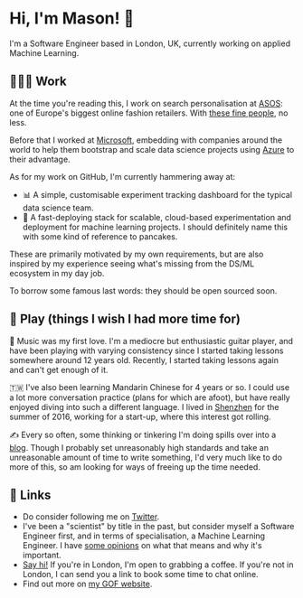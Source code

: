 # Hi, I'm Mason! 👋

I'm a Software Engineer based in London, UK, currently working on applied Machine Learning.

## 👨🏻‍💻 Work

At the time you're reading this, I work on search personalisation at [ASOS](https://asos.com): one of Europe's biggest online fashion retailers. With [these fine people](https://www.youtube.com/watch?v=MoOfBPPvBmk), no less.

Before that I worked at [Microsoft](https://microsoft.com), embedding with companies around the world to help them bootstrap and scale data science projects using [Azure](https://azure.com) to their advantage.

As for my work on GitHub, I'm currently hammering away at:

- 📊 A simple, customisable experiment tracking dashboard for the typical data science team.
- 🥞 A fast-deploying stack for scalable, cloud-based experimentation and deployment for machine learning projects. I should definitely name this with some kind of reference to pancakes.

These are primarily motivated by my own requirements, but are also inspired by my experience seeing what's missing from the DS/ML ecosystem in my day job.

To borrow some famous last words: they should be open sourced soon.

## 🤡 Play (things I wish I had more time for)

🎸 Music was my first love. I'm a mediocre but enthusiastic guitar player, and have been playing with varying consistency since I started taking lessons somewhere around 12 years old. Recently, I started taking lessons again and can't get enough of it.

🇹🇼 I've also been learning Mandarin Chinese for 4 years or so. I could use a lot more conversation practice (plans for which are afoot), but have really enjoyed diving into such a different language. I lived in [Shenzhen](https://www.youtube.com/watch?v=SGJ5cZnoodY) for the summer of 2016, working for a start-up, where this interest got rolling.

✍️ Every so often, some thinking or tinkering I'm doing spills over into a [blog](https://bloggingintensifi.es). Though I probably set unreasonably high standards and take an unreasonable amount of time to write something, I'd very much like to do more of this, so am  looking for ways of freeing up the time needed.

## 🚀 Links
<!--PERHAPS SOON (currently morally dubious): - [Buy me a coffee](https://ko-fi.com/masoncusack) -->
- Do consider following me on [Twitter](https://twitter.com/masoncusack).
- I've been a "scientist" by title in the past, but consider myself a Software Engineer first, and in terms of specialisation, a Machine Learning Engineer. I have [some opinions](https://bloggingintensifi.es/machine-learning-engineer/) on what that means and why it's important.
- [Say hi!](mailto:1masoncusack@gmail.com?subject=Hi) If you're in London, I'm open to grabbing a coffee. If you're not in London, I can send you a link to book some time to chat online.
- Find out more on [my GOF website](https://masoncusack.github.io).

<!--
**masoncusack/masoncusack** is a ✨ _special_ ✨ repository because its `README.md` (this file) appears on your GitHub profile.

Here are some ideas to get you started:

- 🔭 I’m currently working on ...
- 🌱 I’m currently learning ...
- 👯 I’m looking to collaborate on ...
- 🤔 I’m looking for help with ...
- 💬 Ask me about ...
- 📫 How to reach me: ...
- 😄 Pronouns: ...
- ⚡ Fun fact: ...
-->
